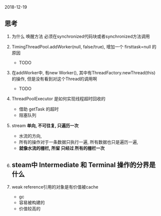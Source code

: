 2018-12-19

## 思考
1. 为什么 唤醒方法 必须在synchronized代码块或者synchronized方法调用
2. TimingThreadPool.addWorker(null, false/true), 增加一个 firsttask=null 的原因
    - TODO 
3. 在addWorker中, 有new Worker(), 其中有ThreadFactory.newThread(this) 的操作, 但是没有看到对这个Thread的调用啊
    - TODO 
3. ThreadPoolExecutor 是如何实现线程超时回收的
    - 借助 getTask 的超时
    - 阻塞队列
3. stream **单向, 不可往复, 只遍历一次**
    - 水流的方向, 
    - 所有的操作对于一条数据只执行一遍, 所有数据也只是遍历一遍, 
    - **就像水流的栅栏, 所留 只经过 所有的栅栏一次**
4. steam中 Intermediate 和 Terminal 操作的分界是什么
    - 

5. weak reference引用的对象是有价值被cache
    - gc
    - 容易被构建的
    - 价值较高的